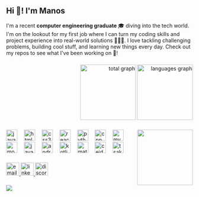 <h2 align="left">Hi 👋! I'm Manos </h2> 

<p>I'm a recent <b>computer engineering graduate </b>🎓 diving into the tech world. I'm on the lookout for my first job where I can turn my coding skills and project experience into real-world solutions 🧑🏻‍💻. I love tackling challenging problems, building cool stuff, and learning new things every day. Check out my repos to see what I've been working on 🙂!</p>

###

<div align="right">
  <img src="https://github-readme-streak-stats.herokuapp.com/?user=manosmin&theme=tokyonight&hide_border=true" height="150" alt="total graph"  />
  <img src="https://github-readme-stats.vercel.app/api/top-langs/?username=manosmin&theme=tokyonight&show_icons=true&hide_border=true&layout=compact" height="150" alt="languages graph"  />
</div>

###

<img align="right" height="150" src="https://media.giphy.com/media/BqOwRTiHDFNEdUQ7qt/giphy.gif?cid=790b7611s4vpl44eyyl1ao370m5bzsn2cgokq3an6pv31ql3&ep=v1_gifs_search&rid=giphy.gif&ct=g"  />

###

<div align="left">
  <img src="https://cdn.jsdelivr.net/gh/devicons/devicon/icons/javascript/javascript-original.svg" height="30" alt="javascript logo"  />
  <img width="10" />
  <img src="https://cdn.jsdelivr.net/gh/devicons/devicon/icons/html5/html5-original.svg" height="30" alt="html5 logo"  />
  <img width="10" />
  <img src="https://cdn.jsdelivr.net/gh/devicons/devicon/icons/css3/css3-original.svg" height="30" alt="css3 logo"  />
  <img width="10" />
  <img src="https://cdn.jsdelivr.net/gh/devicons/devicon/icons/react/react-original.svg" height="30" alt="react logo"  />
  <img width="10" />
  <img src="https://cdn.jsdelivr.net/gh/devicons/devicon/icons/python/python-original.svg" height="30" alt="python logo"  />
  <img width="10" />
  <img src="https://cdn.jsdelivr.net/gh/devicons/devicon@latest/icons/cplusplus/cplusplus-original.svg" height="30" alt="cpp logo" />
  <img width="10" />
  <img src="https://cdn.jsdelivr.net/gh/devicons/devicon@latest/icons/mysql/mysql-original.svg" height="30" alt="mysql logo" />
  <img width="10" />
  <img src="https://cdn.jsdelivr.net/gh/devicons/devicon@latest/icons/mongodb/mongodb-original.svg" height="30" alt="mongodb logo" />
  <img width="10" />   
  <img src="https://cdn.jsdelivr.net/gh/devicons/devicon@latest/icons/java/java-original.svg" height="30" alt="java logo" />
  <img width="10" />
  <img src="https://cdn.jsdelivr.net/gh/devicons/devicon@latest/icons/androidstudio/androidstudio-original.svg" height="30" alt="androidstudio logo"  />      
  <img width="10" />
  <img src="https://cdn.jsdelivr.net/gh/devicons/devicon@latest/icons/kotlin/kotlin-original.svg" height="30" alt="kotlin logo" />
  <img width="10" />
  <img src="https://cdn.jsdelivr.net/gh/devicons/devicon@latest/icons/matlab/matlab-original.svg" height="30" alt="matlab logo" />
  <img width="10" />
  <img src="https://i.imgur.com/Gglg3Nl.jpeg" height="30" alt="ceid logo"  />
  <img width="10" />
  <img src="https://i.imgur.com/xlH5V7N.png" height="30" alt="tsak logo"  />
  <img width="10" />
   
          
</div>

###

<div align="left">
  <a href="mailto:manosmin@hotmail.com" target="_blank">
  <img src="https://camo.githubusercontent.com/09937d12a84ff500ebea1ced85c168eec34a1678ddb5fe3d9c7e0e0e216227d6/68747470733a2f2f696d672e736869656c64732e696f2f62616467652f656d61696c2d7265643f6c6f676f3d474d61696c266c6f676f436f6c6f723d7768697465267374796c653d666f722d7468652d6261646765" height="35" alt="email logo"  />
    </a>
   <a href="https://www.linkedin.com/in/manosmin/" target="_blank">
  <img src="https://img.shields.io/static/v1?message=LinkedIn&logo=linkedin&label=&color=0077B5&logoColor=white&labelColor=&style=for-the-badge" height="35" alt="linkedin logo"  />
     </a>
  <a href="https://www.discordapp.com/users/270397164209963009" target="_blank">
  <img src="https://img.shields.io/static/v1?message=Discord&logo=discord&label=&color=7289DA&logoColor=white&labelColor=&style=for-the-badge" height="35" alt="discord logo"  />
    </a>
</div>

###

<img align="center" src="https://user-images.githubusercontent.com/74038190/212284158-e840e285-664b-44d7-b79b-e264b5e54825.gif"  />

###



